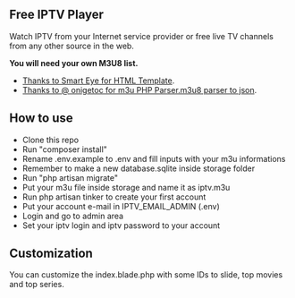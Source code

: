 ## Free IPTV Player

Watch IPTV from your Internet service provider or free live TV channels from any other source in the web.

**You will need your own M3U8 list.**

- [Thanks to Smart Eye for HTML Template](https://www.smarteyeapps.com/video-streaming-website-templates-free-download).
- [Thanks to @ onigetoc for m3u PHP Parser.m3u8 parser to json](https://github.com/onigetoc/m3u8-PHP-Parser).


## How to use

- Clone this repo
- Run "composer install"
- Rename .env.example to .env and fill inputs with your m3u informations
- Remember to make a new database.sqlite inside storage folder
- Run "php artisan migrate" 
- Put your m3u file inside storage and name it as iptv.m3u
- Run php artisan tinker to create your first account
- Put your account e-mail in IPTV_EMAIL_ADMIN (.env)
- Login and go to admin area
- Set your iptv login and iptv password to your account


## Customization

You can customize the index.blade.php with some IDs to slide, top movies and top series.
